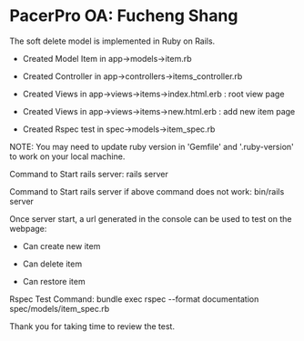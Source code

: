 # PacerPro OA: Fucheng Shang

The soft delete model is implemented in Ruby on Rails.

* Created Model Item in app->models->item.rb

* Created Controller in app->controllers->items_controller.rb

* Created Views in app->views->items->index.html.erb  : root view page

* Created Views in app->views->items->new.html.erb    : add new item page

* Created Rspec test in spec->models->item_spec.rb


NOTE: You may need to update ruby version in 'Gemfile' and '.ruby-version' to work on your local machine.

Command to Start rails server: rails server

Command to Start rails server if above command does not work: bin/rails server

Once server start, a url generated in the console can be used to test on the webpage:

* Can create new item

* Can delete item

* Can restore item

Rspec Test Command: bundle exec rspec --format documentation spec/models/item_spec.rb

Thank you for taking time to review the test. 
